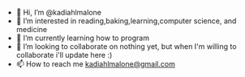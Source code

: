 - 👋 Hi, I’m @kadiahlmalone
- 👀 I’m interested in reading,baking,learning,computer science, and medicine 
- 🌱 I’m currently learning how to program
- 💞️ I’m looking to collaborate on nothing yet, but when I'm willing to collaborate i'll update here :) 
- 📫 How to reach me kadiahlmalone@gmail.com

<!---
kadiahlmalone/kadiahlmalone is a ✨ special ✨ repository because its `README.md` (this file) appears on your GitHub profile.
You can click the Preview link to take a look at your changes.
--->
